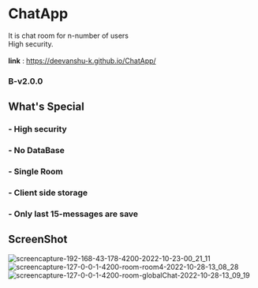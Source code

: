 # ChatApp
It is chat room for n-number of users <br>
High security.
<br> <br>
<b>link</b> : https://deevanshu-k.github.io/ChatApp/
### B-v2.0.0

## What's Special

### - High security
### - No DataBase
### - Single Room
### - Client side storage
### - Only last 15-messages are save

## ScreenShot

![screencapture-192-168-43-178-4200-2022-10-23-00_21_11](https://user-images.githubusercontent.com/70090077/197357827-24830f8c-0da7-4259-9322-e4d3a71534b3.png)
![screencapture-127-0-0-1-4200-room-room4-2022-10-28-13_08_28](https://user-images.githubusercontent.com/70090077/198531737-bba2fa28-cea4-49f3-b3e7-fd5d8ae46e24.png)
![screencapture-127-0-0-1-4200-room-globalChat-2022-10-28-13_09_19](https://user-images.githubusercontent.com/70090077/198531747-ffe58d7d-e5eb-41df-88c3-41ec61ce4220.png)
